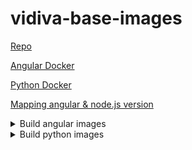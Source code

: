 # vidiva-base-images  

[Repo](https://github.com/xdung24/docker-base-images)  

[Angular Docker](https://hub.docker.com/repository/docker/xdung24/angular-base-images)  

[Python Docker](https://hub.docker.com/repository/docker/xdung24/python-base-images)  

[Mapping angular & node.js version](https://gist.github.com/xdung24/d33578f84c4a91a7f236f558c9e65b5e)


<details>

  <summary>Build angular images</summary>


  ```bash
  # build angular 7
  make angular-7
  ```

  ```bash
  # build angular 8
  make angular-8
  ```

  ```bash
  # build angular 9
  make angular-9
  ```

  ```bash
  # build angular 10
  make angular-10
  ```

  ```bash
  # build angular 11
  make angular-11
  ```

  ```bash
  # build angular 12
  make angular-12
  ```

  ```bash
  # build angular 13
  make angular-13
  ```

  ```bash
  # build angular 14
  make angular-14
  ```

  ```bash
  # build angular 15
  make angular-15
  ```
</details>

<details>

  <summary>Build python images</summary>


  ```bash
  # build python 3.6
  make python-3.6
  ```

  ```bash
  # build python 3.7
  make python-3.7
  ```

  ```bash
  # build python 3.8
  make python-3.8
  ```

  ```bash
  # build python 3.9
  make python-3.9
  ```

  ```bash
  # build python 3.10
  make python-3.10
  ```

  ```bash
  # build python 3.11
  make python-3.11
  ```

</details>